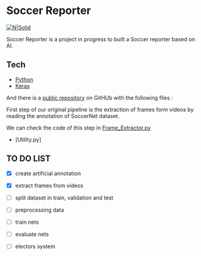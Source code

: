 # Soccer Reporter

[![N|Solid](https://i.ibb.co/CHp6mdz/Bobo-Code-Tag.png)](https://github.com/jabosso)

Soccer Reporter is a project in progress to built a Soccer reporter based on AI.
## Tech
* [Python]
* [Keras]

And  there is a [public repository][repo] on GitHUb with the following files :

First step of our original pipeline is the extraction of frames form videos by reading the annotation of SoccerNet dataset.

We can check the code of this step in [Frame_Extractor.py]

* [Utility.py]



## TO DO LIST 
- [x] create artificial annotation 
- [x] extract frames from videos
- [ ] split dataset in train, validation and test
- [ ]  preprocessing data
- [ ] train nets
- [ ]  evaluate nets
- [ ] electors system


 [Python]:<https://www.python.org/>
 [Keras]:<https://keras.io/>
 [repo]:<https://github.com/jabosso/GS>
[Frame_EXTractor.py]:<https://github.com/jabosso/GS/blob/master/Frame_Extractor.py>